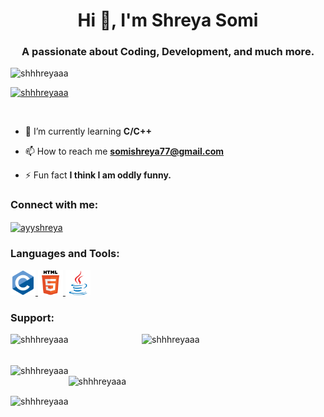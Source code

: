 <h1 align="center">Hi 👋, I'm Shreya Somi</h1>
<h3 align="center">A passionate about Coding, Development, and much more.</h3>

<p align="left"> <img src="https://komarev.com/ghpvc/?username=shhhreyaaa&label=Profile%20views&color=0e75b6&style=flat" alt="shhhreyaaa" /> </p>

<p align="left"> <a href="https://github.com/ryo-ma/github-profile-trophy"><img src="https://github-profile-trophy.vercel.app/?username=shhhreyaaa" alt="shhhreyaaa" /></a> </p>

<p align="left"> <a href="https://twitter.com/" target="blank"><img src="https://img.shields.io/twitter/follow/?logo=twitter&style=for-the-badge" alt="" /></a> </p>

- 🌱 I’m currently learning **C/C++**

- 📫 How to reach me **somishreya77@gmail.com**

- ⚡ Fun fact **I think I am oddly funny.**

<h3 align="left">Connect with me:</h3>
<p align="left">
<a href="https://instagram.com/ayyshreya" target="blank"><img align="center" src="https://raw.githubusercontent.com/rahuldkjain/github-profile-readme-generator/master/src/images/icons/Social/instagram.svg" alt="ayyshreya" height="30" width="40" /></a>
</p>

<h3 align="left">Languages and Tools:</h3>
<p align="left"> <a href="https://www.cprogramming.com/" target="_blank" rel="noreferrer"> <img src="https://raw.githubusercontent.com/devicons/devicon/master/icons/c/c-original.svg" alt="c" width="40" height="40"/> </a> <a href="https://www.w3.org/html/" target="_blank" rel="noreferrer"> <img src="https://raw.githubusercontent.com/devicons/devicon/master/icons/html5/html5-original-wordmark.svg" alt="html5" width="40" height="40"/> </a> <a href="https://www.java.com" target="_blank" rel="noreferrer"> <img src="https://raw.githubusercontent.com/devicons/devicon/master/icons/java/java-original.svg" alt="java" width="40" height="40"/> </a> </p>

<h3 align="left">Support:</h3>
<p><a href="https://www.buymeacoffee.com/shhhreyaaa"> <img align="left" src="https://cdn.buymeacoffee.com/buttons/v2/default-yellow.png" height="50" width="210" alt="shhhreyaaa" /></a><a href="https://ko-fi.com/shhhreyaaa"> <img align="left" src="https://cdn.ko-fi.com/cdn/kofi3.png?v=3" height="50" width="210" alt="shhhreyaaa" /></a></p><br><br>

<p><img align="left" src="https://github-readme-stats.vercel.app/api/top-langs?username=shhhreyaaa&show_icons=true&locale=en&layout=compact" alt="shhhreyaaa" /></p>

<p>&nbsp;<img align="center" src="https://github-readme-stats.vercel.app/api?username=shhhreyaaa&show_icons=true&locale=en" alt="shhhreyaaa" /></p>

<p><img align="center" src="https://github-readme-streak-stats.herokuapp.com/?user=shhhreyaaa&" alt="shhhreyaaa" /></p>
